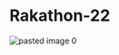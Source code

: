 # Rakathon-22


![pasted image 0](https://user-images.githubusercontent.com/87595760/209426949-ea25bf6a-26d5-47e1-96b5-7c6a3f65414f.png)
